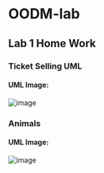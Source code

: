 # OODM-lab

## Lab 1 Home Work

### Ticket Selling UML

#### UML Image: 

![image](https://user-images.githubusercontent.com/78900552/181615229-f596f8cb-40ad-4a5e-8807-811517e664dc.png)

### Animals 

#### UML Image:

![image](https://user-images.githubusercontent.com/78900552/181616467-9e7187ac-db6c-495c-8cdc-41e9fc42d822.png)

